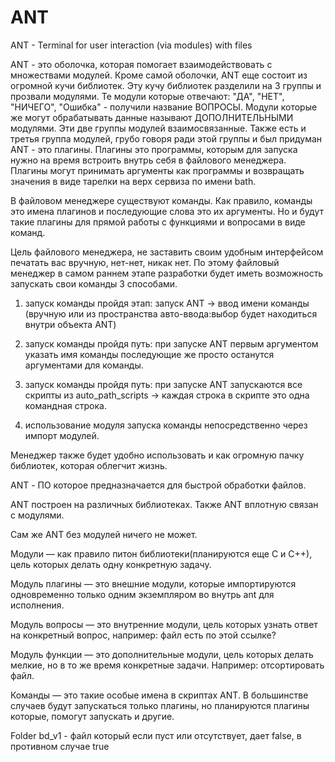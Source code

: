 # ANT

ANT - Terminal for user interaction (via modules) with files

ANT - это оболочка, которая помогает взаимодействовать с множествами модулей.
Кроме самой оболочки, ANT еще состоит из огромной кучи библиотек. Эту кучу
библиотек разделили на 3 группы и прозвали модулями. Те модули которые
отвечают: "ДА", "НЕТ", "НИЧЕГО", "Ошибка" - получили название ВОПРОСЫ. Модули
которые же могут обрабатывать данные называют ДОПОЛНИТЕЛЬНЫМИ модулями. Эти две
группы модулей взаимосвязанные. Также есть и третья группа модулей, грубо
говоря ради этой группы и был придуман ANT - это плагины. Плагины это
программы, которым для запуска нужно на время встроить внутрь себя в файлового
менеджера. Плагины могут принимать аргументы как программы и возвращать
значения в виде тарелки на верх сервиза по имени bath.

В файловом менеджере существуют команды. Как правило, команды это имена
плагинов и последующие слова это их аргументы. Но и будут такие плагины для
прямой работы с функциями и вопросами в виде команд.

Цель файлового менеджера, не заставить своим удобным интерфейсом печатать вас
вручную, нет-нет, никак нет. По этому файловый менеджер в самом раннем этапе
разработки будет иметь возможность запускать свои команды 3 способами.

1. запуск команды пройдя этап: запуск ANT -> ввод имени команды (вручную или из
пространства авто-ввода:выбор будет находиться внутри объекта ANT)

2. запуск команды пройдя путь: при запуске ANT первым аргументом указать имя
команды последующие же просто останутся аргументами для команды.

3. запуск команды пройдя путь: при запуске ANT запускаются все скрипты из
auto_path_scripts -> каждая строка в скрипте это одна командная строка.

4. использование модуля запуска команды непосредственно через импорт модулей.

Менеджер также будет удобно использовать и как огромную пачку библиотек,
которая облегчит жизнь.

ANT - ПО которое предназначается для быстрой обработки файлов.

ANT построен на различных библиотеках. Также ANT вплотную связан с модулями.

Сам же ANT без модулей ничего не может.

Модули — как правило питон библиотеки(планируются еще С и С++), цель которых
делать одну конкретную задачу.

Модуль плагины — это внешние модули, которые импортируются одновременно только
одним экземпляром во внутрь ant для исполнения.

Модуль вопросы — это внутренние модули, цель которых узнать ответ на конкретный
вопрос, например: файл есть по этой ссылке?

Модуль функции — это дополнительные модули, цель которых делать мелкие, но в то
же время конкретные задачи. Например: отсортировать файл.

Команды — это такие особые имена в скриптах ANT. В большинстве случаев будут
запускаться только плагины, но планируются плагины которые, помогут запускать и
другие.

Folder bd_v1 - файл который если пуст или отсутствует, дает false, в противном случае
true